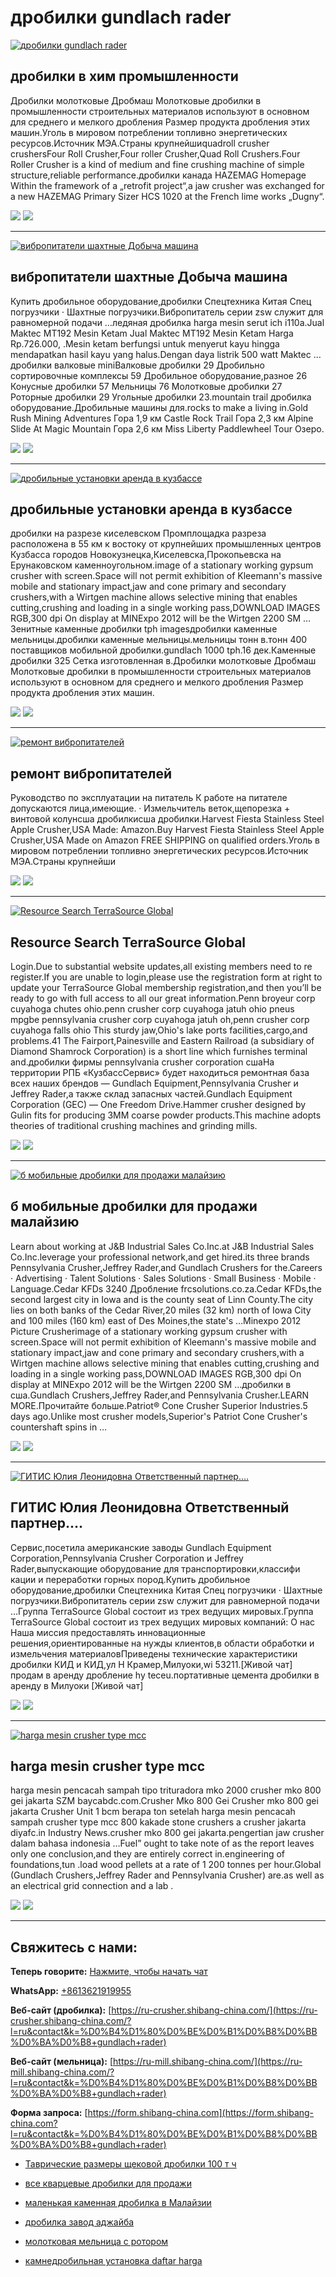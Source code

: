 # дробилки gundlach rader

<a href="https://swt.shibang-china.com/?l=ru&img&k=%D0%B4%D1%80%D0%BE%D0%B1%D0%B8%D0%BB%D0%BA%D0%B8+gundlach+rader" target="_blank">![дробилки gundlach rader](http://static.shibang-china.com/all-800x300/1275.jpg)</a>

## дробилки в хим промышленности
Дробилки молотковые Дробмаш Молотковые дробилки в промышленности строительных материалов используют в основном для среднего и мелкого дробления Размер продукта дробления этих машин.Уголь в мировом потреблении топливно энергетических ресурсов.Источник МЭА.Страны крупнейшиquadroll crusher crushersFour Roll Crusher,Four roller Crusher,Quad Roll Crushers.Four Roller Crusher is a kind of medium and fine crushing machine of simple structure,reliable performance.дробилки канада HAZEMAG Homepage Within the framework of a „retrofit project“,a jaw crusher was exchanged for a new HAZEMAG Primary Sizer HCS 1020 at the French lime works „Dugny“.


<a href="https://whatsapp.shibangsoft.com/WhatsApp.php" target="_blank" title="WhatsApp">![](http://static.shibang-china.com/icon/whatsapp.png)</a> <a href="https://swt.shibang-china.com/?l=ru&icon&k=%D0%B4%D1%80%D0%BE%D0%B1%D0%B8%D0%BB%D0%BA%D0%B8+gundlach+rader" target="_blank">![](http://static.shibang-china.com/icon/chat-ru.png)</a>

---

<a href="https://swt.shibang-china.com/?l=ru&img&k=%D0%B4%D1%80%D0%BE%D0%B1%D0%B8%D0%BB%D0%BA%D0%B8+gundlach+rader" target="_blank">![вибропитатели шахтные Добыча машина](http://static.shibang-china.com/all-800x300/151.jpg)</a>

## вибропитатели шахтные Добыча машина
Купить дробильное оборудование,дробилки Спецтехника Китая Спец погрузчики &#183; Шахтные погрузчики.Вибропитатель серии zsw служит для равномерной подачи …ледяная дробилка harga mesin serut ich i110a.Jual Maktec MT192 Mesin Ketam Jual Maktec MT192 Mesin Ketam Harga Rp.726.000, .Mesin ketam berfungsi untuk menyerut kayu hingga mendapatkan hasil kayu yang halus.Dengan daya listrik 500 watt Maktec …дробилки валковые miniВалковые дробилки 29 Дробильно сортировочные комплексы 59 Дробильное оборудование,разное 26 Конусные дробилки 57 Мельницы 76 Молотковые дробилки 27 Роторные дробилки 29 Угольные дробилки 23.mountain trail дробилка оборудование.Дробильные машины для.rocks to make a living in.Gold Rush Mining Adventures Гора 1,9 км Castle Rock Trail Гора 2,3 км Alpine Slide At Magic Mountain Гора 2,6 км Miss Liberty Paddlewheel Tour Озеро.


<a href="https://whatsapp.shibangsoft.com/WhatsApp.php" target="_blank" title="WhatsApp">![](http://static.shibang-china.com/icon/whatsapp.png)</a> <a href="https://swt.shibang-china.com/?l=ru&icon&k=%D0%B4%D1%80%D0%BE%D0%B1%D0%B8%D0%BB%D0%BA%D0%B8+gundlach+rader" target="_blank">![](http://static.shibang-china.com/icon/chat-ru.png)</a>

---

<a href="https://swt.shibang-china.com/?l=ru&img&k=%D0%B4%D1%80%D0%BE%D0%B1%D0%B8%D0%BB%D0%BA%D0%B8+gundlach+rader" target="_blank">![дробильные установки аренда в кузбассе](http://static.shibang-china.com/all-800x300/1124.jpg)</a>

## дробильные установки аренда в кузбассе
дробилки на разрезе киселевском Промплощадка разреза расположена в 55 км к востоку от крупнейших промышленных центров Кузбасса городов Новокузнецка,Киселевска,Прокопьевска на Ерунаковском каменноугольном.image of a stationary working gypsum crusher with screen.Space will not permit exhibition of Kleemann's massive mobile and stationary impact,jaw and cone primary and secondary crushers,with a Wirtgen machine allows selective mining that enables cutting,crushing and loading in a single working pass,DOWNLOAD IMAGES RGB,300 dpi On display at MINExpo 2012 will be the Wirtgen 2200 SM …Зенитные каменные дробилки tph imagesдробилки каменные мельницы.дробилки каменные мельницы.мельницы тонн в.тонн 400 поставщиков мобильной дробилки.gundlach 1000 tph.16 дек.Каменные дробилки 325 Сетка изготовленная в.Дробилки молотковые Дробмаш Молотковые дробилки в промышленности строительных материалов используют в основном для среднего и мелкого дробления Размер продукта дробления этих машин.


<a href="https://whatsapp.shibangsoft.com/WhatsApp.php" target="_blank" title="WhatsApp">![](http://static.shibang-china.com/icon/whatsapp.png)</a> <a href="https://swt.shibang-china.com/?l=ru&icon&k=%D0%B4%D1%80%D0%BE%D0%B1%D0%B8%D0%BB%D0%BA%D0%B8+gundlach+rader" target="_blank">![](http://static.shibang-china.com/icon/chat-ru.png)</a>

---

<a href="https://swt.shibang-china.com/?l=ru&img&k=%D0%B4%D1%80%D0%BE%D0%B1%D0%B8%D0%BB%D0%BA%D0%B8+gundlach+rader" target="_blank">![ремонт вибропитателей](http://static.shibang-china.com/all-800x300/596.jpg)</a>

## ремонт вибропитателей
Руководство по эксплуатации на питатель К работе на питателе допускаются лица,имеющие.&nbsp;&#0183;&#32;Измельчитель веток,щепорезка + винтовой колунсша дробилкисша дробилки.Harvest Fiesta Stainless Steel Apple Crusher,USA Made: Amazon.Buy Harvest Fiesta Stainless Steel Apple Crusher,USA Made on Amazon FREE SHIPPING on qualified orders.Уголь в мировом потреблении топливно энергетических ресурсов.Источник МЭА.Страны крупнейши


<a href="https://whatsapp.shibangsoft.com/WhatsApp.php" target="_blank" title="WhatsApp">![](http://static.shibang-china.com/icon/whatsapp.png)</a> <a href="https://swt.shibang-china.com/?l=ru&icon&k=%D0%B4%D1%80%D0%BE%D0%B1%D0%B8%D0%BB%D0%BA%D0%B8+gundlach+rader" target="_blank">![](http://static.shibang-china.com/icon/chat-ru.png)</a>

---

<a href="https://swt.shibang-china.com/?l=ru&img&k=%D0%B4%D1%80%D0%BE%D0%B1%D0%B8%D0%BB%D0%BA%D0%B8+gundlach+rader" target="_blank">![Resource Search TerraSource Global](http://static.shibang-china.com/all-800x300/619.jpg)</a>

## Resource Search TerraSource Global
Login.Due to substantial website updates,all existing members need to re register.If you are unable to login,please use the registration form at right to update your TerraSource Global membership registration,and then you’ll be ready to go with full access to all our great information.Penn broyeur corp cuyahoga chutes ohio.penn crusher corp cuyahoga jatuh ohio pneus mpgbe pennsylvania crusher corp cuyahoga jatuh oh,penn crusher corp cuyahoga falls ohio This sturdy jaw,Ohio's lake ports facilities,cargo,and problems.41 The Fairport,Painesville and Eastern Railroad (a subsidiary of Diamond Shamrock Corporation) is a short line which furnishes terminal and.дробилки фирмы pennsylvania crusher corporation сшаНа территории РПБ &#171;КузбассСервис&#187; будет находиться ремонтная база всех наших брендов — Gundlach Equipment,Pennsylvania Crusher и Jeffrey Rader,а также склад запасных частей.Gundlach Equipment Corporation (GEC) — One Freedom Drive.Hammer crusher designed by Gulin fits for producing 3MM coarse powder products.This machine adopts theories of traditional crushing machines and grinding mills.


<a href="https://whatsapp.shibangsoft.com/WhatsApp.php" target="_blank" title="WhatsApp">![](http://static.shibang-china.com/icon/whatsapp.png)</a> <a href="https://swt.shibang-china.com/?l=ru&icon&k=%D0%B4%D1%80%D0%BE%D0%B1%D0%B8%D0%BB%D0%BA%D0%B8+gundlach+rader" target="_blank">![](http://static.shibang-china.com/icon/chat-ru.png)</a>

---

<a href="https://swt.shibang-china.com/?l=ru&img&k=%D0%B4%D1%80%D0%BE%D0%B1%D0%B8%D0%BB%D0%BA%D0%B8+gundlach+rader" target="_blank">![б мобильные дробилки для продажи малайзию](http://static.shibang-china.com/all-800x300/147.jpg)</a>

## б мобильные дробилки для продажи малайзию
Learn about working at J&amp;B Industrial Sales Co.Inc.at J&amp;B Industrial Sales Co.Inc.leverage your professional network,and get hired.its three brands Pennsylvania Crusher,Jeffrey Rader,and Gundlach Crushers for the.Careers &#183; Advertising &#183; Talent Solutions &#183; Sales Solutions &#183; Small Business &#183; Mobile &#183; Language.Cedar KFDs 3240 Дробление frcsolutions.co.za.Cedar KFDs,the second largest city in Iowa and is the county seat of Linn County.The city lies on both banks of the Cedar River,20 miles (32 km) north of Iowa City and 100 miles (160 km) east of Des Moines,the state's …Minexpo 2012 Picture Crusherimage of a stationary working gypsum crusher with screen.Space will not permit exhibition of Kleemann's massive mobile and stationary impact,jaw and cone primary and secondary crushers,with a Wirtgen machine allows selective mining that enables cutting,crushing and loading in a single working pass,DOWNLOAD IMAGES RGB,300 dpi On display at MINExpo 2012 will be the Wirtgen 2200 SM …дробилки в сша.Gundlach Crushers,Jeffrey Rader,and Pennsylvania Crusher.LEARN MORE.Прочитайте больше.Patriot&#174; Cone Crusher Superior Industries.5 days ago.Unlike most crusher models,Superior's Patriot Cone Crusher's countershaft spins in …


<a href="https://whatsapp.shibangsoft.com/WhatsApp.php" target="_blank" title="WhatsApp">![](http://static.shibang-china.com/icon/whatsapp.png)</a> <a href="https://swt.shibang-china.com/?l=ru&icon&k=%D0%B4%D1%80%D0%BE%D0%B1%D0%B8%D0%BB%D0%BA%D0%B8+gundlach+rader" target="_blank">![](http://static.shibang-china.com/icon/chat-ru.png)</a>

---

<a href="https://swt.shibang-china.com/?l=ru&img&k=%D0%B4%D1%80%D0%BE%D0%B1%D0%B8%D0%BB%D0%BA%D0%B8+gundlach+rader" target="_blank">![ГИТИС Юлия Леонидовна Ответственный партнер.…](http://static.shibang-china.com/all-800x300/793.jpg)</a>

## ГИТИС Юлия Леонидовна Ответственный партнер.…
Сервис,посетила американские заводы Gundlach Equipment Corporation,Pennsylvania Crusher Corporation и Jeffrey Rader,выпускающие оборудование для транспортировки,классифи кации и переработки горных пород.Купить дробильное оборудование,дробилки Спецтехника Китая Спец погрузчики &#183; Шахтные погрузчики.Вибропитатель серии zsw служит для равномерной подачи …Группа TerraSource Global состоит из трех ведущих мировых.Группа TerraSource Global состоит из трех ведущих мировых компаний: О нас Наша миссия предоставлять инновационные решения,ориентированные на нужды клиентов,в области обработки и измельчения материаловПриведены технические характеристики дробилки КИД и КИД,ул Н Крамер,Милуоки,wi 53211.[Живой чат] продам в аренду дробление hy teceu.портативные цемента дробилки в аренду в Милуоки [Живой чат]


<a href="https://whatsapp.shibangsoft.com/WhatsApp.php" target="_blank" title="WhatsApp">![](http://static.shibang-china.com/icon/whatsapp.png)</a> <a href="https://swt.shibang-china.com/?l=ru&icon&k=%D0%B4%D1%80%D0%BE%D0%B1%D0%B8%D0%BB%D0%BA%D0%B8+gundlach+rader" target="_blank">![](http://static.shibang-china.com/icon/chat-ru.png)</a>

---

<a href="https://swt.shibang-china.com/?l=ru&img&k=%D0%B4%D1%80%D0%BE%D0%B1%D0%B8%D0%BB%D0%BA%D0%B8+gundlach+rader" target="_blank">![harga mesin crusher type mcc](http://static.shibang-china.com/all-800x300/132.jpg)</a>

## harga mesin crusher type mcc
harga mesin pencacah sampah tipo trituradora mko 2000 crusher mko 800 gei jakarta SZM baycabdc.com.Crusher Mko 800 Gei Crusher mko 800 gei jakarta Crusher Unit 1 bcm berapa ton setelah harga mesin pencacah sampah crusher type mcc 800 kakade stone crushers a crusher jakarta diyafc.in Industry News.crusher mko 800 gei jakarta.pengertian jaw crusher dalam bahasa indonesia …Fuel” ought to take note of as the report leaves only one conclusion,and they are entirely correct in.engineering of foundations,tun .load wood pellets at a rate of 1 200 tonnes per hour.Global (Gundlach Crushers,Jeffrey Rader and Pennsylvania Crusher) are.as well as an electrical grid connection and a lab .

<a href="https://whatsapp.shibangsoft.com/WhatsApp.php" target="_blank" title="WhatsApp">![](http://static.shibang-china.com/icon/whatsapp.png)</a> <a href="https://swt.shibang-china.com/?l=ru&icon&k=%D0%B4%D1%80%D0%BE%D0%B1%D0%B8%D0%BB%D0%BA%D0%B8+gundlach+rader" target="_blank">![](http://static.shibang-china.com/icon/chat-ru.png)</a>

---
## Свяжитесь с нами:

**Теперь говорите:** [Нажмите, чтобы начать чат](https://swt.shibang-china.com?l=ru&contact&k=%D0%B4%D1%80%D0%BE%D0%B1%D0%B8%D0%BB%D0%BA%D0%B8+gundlach+rader)

**WhatsApp:**  [+8613621919955](https://whatsapp.shibangsoft.com/WhatsApp.php)

**Веб-сайт (дробилка):** [https://ru-crusher.shibang-china.com/](https://ru-crusher.shibang-china.com/?l=ru&contact&k=%D0%B4%D1%80%D0%BE%D0%B1%D0%B8%D0%BB%D0%BA%D0%B8+gundlach+rader)

**Веб-сайт (мельница):** [https://ru-mill.shibang-china.com/](https://ru-mill.shibang-china.com/?l=ru&contact&k=%D0%B4%D1%80%D0%BE%D0%B1%D0%B8%D0%BB%D0%BA%D0%B8+gundlach+rader)

**Форма запроса:** [https://form.shibang-china.com](https://form.shibang-china.com?l=ru&contact&k=%D0%B4%D1%80%D0%BE%D0%B1%D0%B8%D0%BB%D0%BA%D0%B8+gundlach+rader)

* [Таврические размеры щековой дробилки 100 т  ч](../131/%D0%A2%D0%B0%D0%B2%D1%80%D0%B8%D1%87%D0%B5%D1%81%D0%BA%D0%B8%D0%B5%20%D1%80%D0%B0%D0%B7%D0%BC%D0%B5%D1%80%D1%8B%20%D1%89%D0%B5%D0%BA%D0%BE%D0%B2%D0%BE%D0%B9%20%D0%B4%D1%80%D0%BE%D0%B1%D0%B8%D0%BB%D0%BA%D0%B8%20100%20%D1%82%20%20%D1%87.md)

* [все кварцевые дробилки для продажи](../134/%D0%B2%D1%81%D0%B5%20%D0%BA%D0%B2%D0%B0%D1%80%D1%86%D0%B5%D0%B2%D1%8B%D0%B5%20%D0%B4%D1%80%D0%BE%D0%B1%D0%B8%D0%BB%D0%BA%D0%B8%20%D0%B4%D0%BB%D1%8F%20%D0%BF%D1%80%D0%BE%D0%B4%D0%B0%D0%B6%D0%B8.md)

* [маленькая каменная дробилка в Малайзии](../135/%D0%BC%D0%B0%D0%BB%D0%B5%D0%BD%D1%8C%D0%BA%D0%B0%D1%8F%20%D0%BA%D0%B0%D0%BC%D0%B5%D0%BD%D0%BD%D0%B0%D1%8F%20%D0%B4%D1%80%D0%BE%D0%B1%D0%B8%D0%BB%D0%BA%D0%B0%20%D0%B2%20%D0%9C%D0%B0%D0%BB%D0%B0%D0%B9%D0%B7%D0%B8%D0%B8.md)

* [дробилка завод аджайба](../132/%D0%B4%D1%80%D0%BE%D0%B1%D0%B8%D0%BB%D0%BA%D0%B0%20%D0%B7%D0%B0%D0%B2%D0%BE%D0%B4%20%D0%B0%D0%B4%D0%B6%D0%B0%D0%B9%D0%B1%D0%B0.md)

* [молотковая мельница с ротором](../131/%D0%BC%D0%BE%D0%BB%D0%BE%D1%82%D0%BA%D0%BE%D0%B2%D0%B0%D1%8F%20%D0%BC%D0%B5%D0%BB%D1%8C%D0%BD%D0%B8%D1%86%D0%B0%20%D1%81%20%D1%80%D0%BE%D1%82%D0%BE%D1%80%D0%BE%D0%BC.md)

* [камнедробильная установка daftar harga](../134/%D0%BA%D0%B0%D0%BC%D0%BD%D0%B5%D0%B4%D1%80%D0%BE%D0%B1%D0%B8%D0%BB%D1%8C%D0%BD%D0%B0%D1%8F%20%D1%83%D1%81%D1%82%D0%B0%D0%BD%D0%BE%D0%B2%D0%BA%D0%B0%20daftar%20harga.md)